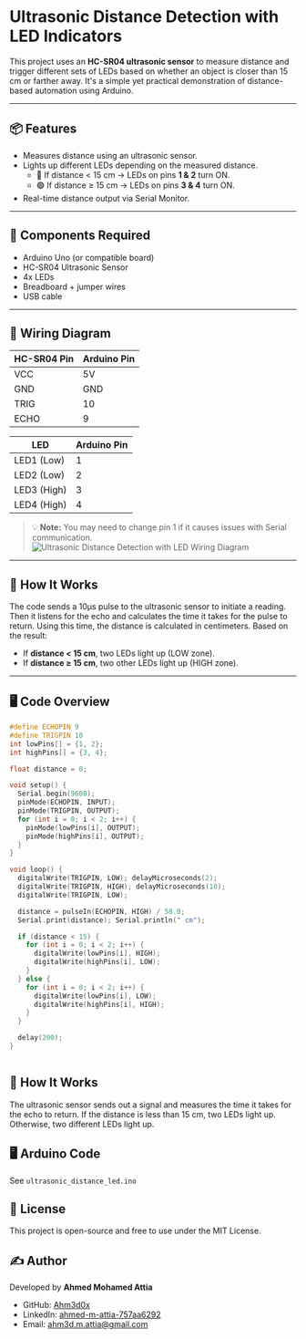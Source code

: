 # Ultrasonic Distance Detection with LED Indicators

This project uses an **HC-SR04 ultrasonic sensor** to measure distance and trigger different sets of LEDs based on whether an object is closer than 15 cm or farther away. It's a simple yet practical demonstration of distance-based automation using Arduino.

---

## 📦 Features

- Measures distance using an ultrasonic sensor.
- Lights up different LEDs depending on the measured distance.
  - 🔴 If distance < 15 cm → LEDs on pins **1 & 2** turn ON.
  - 🟢 If distance ≥ 15 cm → LEDs on pins **3 & 4** turn ON.
- Real-time distance output via Serial Monitor.

---

## 🧰 Components Required

- Arduino Uno (or compatible board)
- HC-SR04 Ultrasonic Sensor
- 4x LEDs
- Breadboard + jumper wires
- USB cable

---

## 🔌 Wiring Diagram

| HC-SR04 Pin | Arduino Pin |
|-------------|-------------|
| VCC         | 5V          |
| GND         | GND         |
| TRIG        | 10          |
| ECHO        | 9           |

| LED         | Arduino Pin |
|-------------|-------------|
| LED1 (Low)  | 1           |
| LED2 (Low)  | 2           |
| LED3 (High) | 3           |
| LED4 (High) | 4           |

> 💡 **Note:** You may need to change pin 1 if it causes issues with Serial communication.
![Ultrasonic Distance Detection with LED  Wiring Diagram](fgfg)
---

## 🧠 How It Works

The code sends a 10µs pulse to the ultrasonic sensor to initiate a reading. Then it listens for the echo and calculates the time it takes for the pulse to return. Using this time, the distance is calculated in centimeters. Based on the result:

- If **distance < 15 cm**, two LEDs light up (LOW zone).
- If **distance ≥ 15 cm**, two other LEDs light up (HIGH zone).

---

## 🖥️ Code Overview

```cpp
#define ECHOPIN 9
#define TRIGPIN 10
int lowPins[] = {1, 2};
int highPins[] = {3, 4};

float distance = 0;

void setup() {
  Serial.begin(9600);
  pinMode(ECHOPIN, INPUT);
  pinMode(TRIGPIN, OUTPUT);
  for (int i = 0; i < 2; i++) {
    pinMode(lowPins[i], OUTPUT);
    pinMode(highPins[i], OUTPUT);
  }
}

void loop() {
  digitalWrite(TRIGPIN, LOW); delayMicroseconds(2);
  digitalWrite(TRIGPIN, HIGH); delayMicroseconds(10);
  digitalWrite(TRIGPIN, LOW);

  distance = pulseIn(ECHOPIN, HIGH) / 58.0;
  Serial.print(distance); Serial.println(" cm");

  if (distance < 15) {
    for (int i = 0; i < 2; i++) {
      digitalWrite(lowPins[i], HIGH);
      digitalWrite(highPins[i], LOW);
    }
  } else {
    for (int i = 0; i < 2; i++) {
      digitalWrite(lowPins[i], LOW);
      digitalWrite(highPins[i], HIGH);
    }
  }

  delay(200);
}



```
## 🧠 How It Works

The ultrasonic sensor sends out a signal and measures the time it takes for the echo to return. If the distance is less than 15 cm, two LEDs light up. Otherwise, two different LEDs light up.

## 🖥️ Arduino Code

See `ultrasonic_distance_led.ino`

## 📜 License

This project is open-source and free to use under the MIT License.

## ✍️ Author

Developed by **Ahmed Mohamed Attia**  
- GitHub: [Ahm3d0x](https://github.com/Ahm3d0x)  
- LinkedIn: [ahmed-m-attia-757aa6292](https://linkedin.com/in/ahmed-m-attia-757aa6292)  
- Email: ahm3d.m.attia@gmail.com  

